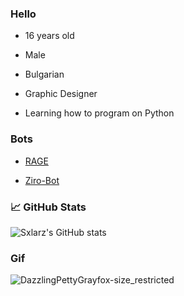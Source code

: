 ### Hello

-   16 years old

-   Male

-   Bulgarian

-   Graphic Designer

-   Learning how to program on Python


### Bots
- [RAGE](https://discord.com/oauth2/authorize?client_id=706120306082971699&permissions=2146958847&scope=bot)

- [Ziro-Bot](https://discord.com/oauth2/authorize?client_id=752242570532225064&permissions=8&scope=bot)


### 📈 GitHub Stats

![Sxlarz's GitHub stats](https://github-readme-stats.vercel.app/api?username=Sxlarz35&show_icons=true&theme=radical)


### Gif
![DazzlingPettyGrayfox-size_restricted](https://user-images.githubusercontent.com/68730434/109376473-52571680-78cd-11eb-83e2-df53d5a259a2.gif)
